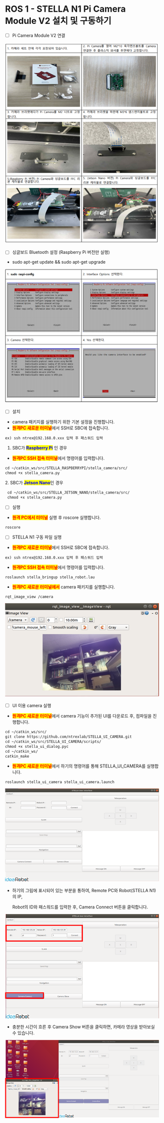# ROS 1 - STELLA N1 Pi Camera Module V2 설치 및 구동하기

* [ ] Pi Camera Module V2 연결

![](../../.gitbook/assets/057.png)

* [ ] 싱글보드 Bluetooth 설정 (Raspberry Pi 버전만 실행)

<!---->

* sudo apt-get update && sudo apt-get upgrade

![](../../.gitbook/assets/058.png)

* [ ] 설치 &#x20;

<!---->

* camera 패키지를 실행하기 위한 기본 설정을 진행합니다.&#x20;
* <mark style="color:red;">**원격PC 새로운 터미널**</mark>에서 SSH로 SBC에 접속합니다.

```
ex) ssh ntrex@192.168.0.xxx 입력 후 패스워드 입력
```

1. &#x20;SBC가 <mark style="color:blue;">**Raspberry Pi**</mark> 인 경우&#x20;

* <mark style="color:red;">**원격PC SSH 접속 터미널**</mark>에서 명령어를 입력합니다. &#x20;

```
cd ~/catkin_ws/src/STELLA_RASPBERRYPI/stella_camera/src/
chmod +x stella_camera.py
```

2\.   SBC가 <mark style="color:blue;">**Jetson Nano**</mark>인 경우&#x20;

```
 cd ~/catkin_ws/src/STELLA_JETSON_NANO/stella_camera/src/
 chmod +x stella_camera.py
```

* [ ] 실행

<!---->

* <mark style="color:red;">**원격 PC에서 터미널**</mark> 실행 후 roscore 실행합니다.

```
roscore
```

* [ ] STELLA N1 구동 파일 실행&#x20;

<!---->

* <mark style="color:red;">**원격PC 새로운 터미널**</mark>에서 SSH로 SBC에 접속합니다.

```
ex) ssh ntrex@192.168.0.xxx 입력 후 패스워드 입력
```

* <mark style="color:red;">**원격PC SSH 접속 터미널**</mark>에서 명령어를 입력합니다. &#x20;

```
roslaunch stella_bringup stella_robot.lau
```

* <mark style="color:red;">**원격PC 새로운 터미널에서**</mark> camera 패키지를 실행합니다.

```
rqt_image_view /camera
```

![](../../.gitbook/assets/059.png)

* [ ] UI 이용 camera 실행&#x20;

<!---->

* <mark style="color:red;">**원격PC 새로운 터미널**</mark>에서 camera 기능이 추가된 UI를 다운로드 후, 컴파일을 진행합니다.

```
cd ~/catkin_ws/src/
git clone https://github.com/ntrexlab/STELLA_UI_CAMERA.git
cd ~/catkin_ws/src/STELLA_UI_CAMERA/scripts/
chmod +x stella_ui_dialog.pyc
cd ~/catkin_ws/
catkin_make
```

* <mark style="color:red;">**원격PC 새로운 터미널**</mark>에서 하기의 명령어를 통해 STELLA\_UI\_CAMERA를 실행합니다.&#x20;

```
roslaunch stella_ui_camera stella_ui_camera.launch
```

![](../../.gitbook/assets/060.png)

*   하기의 그림에 표시되어 있는 부분을 통하여, Remote PC와 Robot(STELLA N1)의 IP,

    &#x20;Robot의 ID와 패스워드를 입력한 후, Camera Connect 버튼을 클릭합니다.&#x20;

![](../../.gitbook/assets/061.png)

* 충분한 시간이 흐른 후 Camera Show 버튼을 클릭하면, 카메라 영상을 받아보실 수 있습니다.

![](../../.gitbook/assets/062.png)
